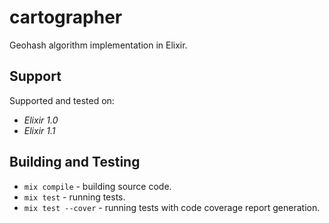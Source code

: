# cartographer

Geohash algorithm implementation in Elixir.

## Support

Supported and tested on:

- *Elixir 1.0*
- *Elixir 1.1*

## Building and Testing

- `mix compile` - building source code.
- `mix test` - running tests.
- `mix test --cover` - running tests with code coverage report generation.
